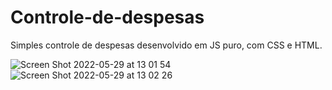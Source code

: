 # Controle-de-despesas
Simples controle de despesas desenvolvido em JS puro, com CSS e HTML.


![Screen Shot 2022-05-29 at 13 01 54](https://user-images.githubusercontent.com/59899994/170879341-403b5e80-fda8-4f9f-a515-d1958a1b6c15.png)
![Screen Shot 2022-05-29 at 13 02 26](https://user-images.githubusercontent.com/59899994/170879345-4f6cbef6-b9ee-423a-97a7-1daec647e78c.png)
